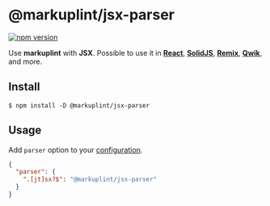 # @markuplint/jsx-parser

[![npm version](https://badge.fury.io/js/%40markuplint%2Fjsx-parser.svg)](https://www.npmjs.com/package/@markuplint/jsx-parser)

Use **markuplint** with **JSX**.
Possible to use it in [**React**](https://reactjs.org/), [**SolidJS**](https://www.solidjs.com/), [**Remix**](https://remix.run/), [**Qwik**](https://qwik.builder.io/), and more.

## Install

```shell
$ npm install -D @markuplint/jsx-parser
```

## Usage

Add `parser` option to your [configuration](https://markuplint.dev/configuration/#properties/parser).

```json
{
  "parser": {
    ".[jt]sx?$": "@markuplint/jsx-parser"
  }
}
```
